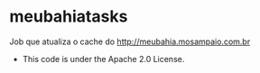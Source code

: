 meubahiatasks
=============

Job que atualiza o cache do http://meubahia.mosampaio.com.br

* This code is under the Apache 2.0 License.
